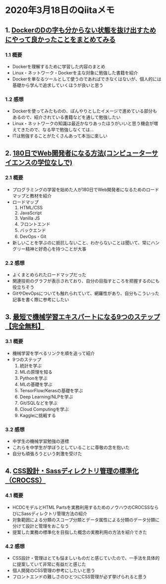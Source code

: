 # 2020年3月18日のQiitaメモ

## 1. [DockerのDの字も分からない状態を抜け出すためにやって良かったことをまとめてみる](https://qiita.com/a-pompom/items/bf568322b190d0e283b6)

### 1.1 概要

- Dockerを理解するために学習した内容のまとめ
- Linux・ネットワーク・Dockerを主な対象に勉強した書籍を紹介
- Dockerを単なるツールとして使うのであればできなくはないが、個人的には基礎から学んで追求していくほうが良いと思う

### 1.2 感想

- Dockerを使ってみたものの、ぼんやりとしたイメージで進めている部分もあるので、紹介されている書籍などを通して勉強したい
- Linux・ネットワークの知識は最近かなりあったほうがいいと思う機会が増えてきたので、なる早で勉強しなくては…
- ITは勉強することがたくさんあって本当に楽しい

## 2. [180日でWeb開発者になる方法(コンピューターサイエンスの学位なしで)](https://qiita.com/baby-degu/items/a06bddd1a61b7d907a55)

### 2.1 概要

- プログラミングの学習を始めた人が180日でWeb開発者になるためのロードマップと教材を紹介
- ロードマップ
  1. HTML/CSS
  1. JavaScript
  1. Vanilla JS
  1. フロントエンド
  1. バックエンド
  1. DevOps・Git
- 新しいことを学ぶのに抵抗しないこと、わからないことは聞いて、常にハングリー精神と好奇心を持つことが大事

### 2.2 感想

- よくまとめられたロードマップだった
- 関連技術のグラフが表示されており、自分の目指すところを把握するのにも役立ちそう
- GitやDevOpsについても触れられていて、網羅性があり、自分もこういった記事を書く際に参考にしたい

## 3. [最短で機械学習エキスパートになる9つのステップ【完全無料】](https://qiita.com/jp_Pythonia/items/19a321e05d7e0db47fb6)

### 3.1 概要

- 機械学習を学べるリンクを順を追って紹介
- 9つのステップ
  1. 統計を学ぶ
  1. MLの原理を知る
  1. Pythonを学ぶ
  1. MLの基礎を学ぶ
  1. TensorFlow/Kerasの基礎を学ぶ
  1. Deep Learning/NLPを学ぶ
  1. Git/SQLなどを学ぶ
  1. Cloud Computingを学ぶ
  1. Kaggleに挑戦する

### 3.2 感想

- 中学生の機械学習勉強の道標
- これらを中学生が学ぼうとしていることに尊敬の念を抱いた
- 自分も頑張ろうという刺激を受けた

## 4. [CSS設計・Sassディレクトリ管理の標準化（CROCSS）](https://qiita.com/croco_works/items/28b5033448e54d2946c7)

### 4.1 概要

- HCDCモデルとHTML Partsを実務利用するためのノウハウのCROCSSならびにSassディレクトリ管理方法の紹介
- 対象範囲による分類のスコープ分類とデータ属性による分類のデータ分類に分けて設計と管理をおこなう
- 提案した業務の標準化を目指した概念の実務利用の方法を紹介できた

### 4.2 感想

- CSS設計・管理はとても悩ましいものだと感じていたので、一手法を具体的に提案していて非常に有益だと感じた
- 個人開発のCSS管理の参考にしたいと思う
- フロントエンドの難しさのひとつにCSS管理が必ず挙げられると思う
